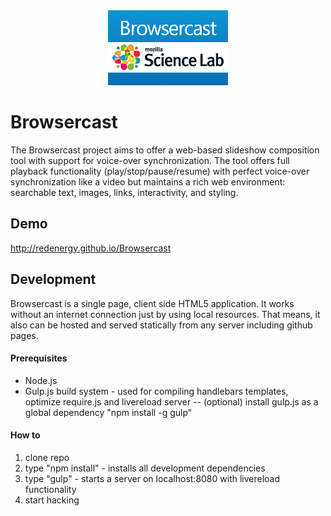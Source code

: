<div align="center">
  <img src="./public/design/logo.png" height="120px" alt="Browsercast" title="Browsercast">
</div>  

Browsercast
===========

The Browsercast project aims to offer a web-based slideshow composition tool with support for voice-over synchronization.
The tool offers full playback functionality (play/stop/pause/resume) with perfect voice-over synchronization like a video
but maintains a rich web environment: searchable text, images, links, interactivity, and styling.

## Demo

http://redenergy.github.io/Browsercast

## Development

Browsercast is a single page, client side HTML5 application. It works without an internet connection just by using local resources. That means, it also can be hosted and served statically from any server including github pages.

#### Prerequisites
- Node.js
- Gulp.js build system - used for compiling handlebars templates, optimize require.js and livereload server
  -- (optional) install gulp.js as a global dependency "npm install -g gulp"

#### How to

1. clone repo
2. type "npm install" - installs all development dependencies
3. type "gulp" - starts a server on localhost:8080 with livereload functionality
4. start hacking
